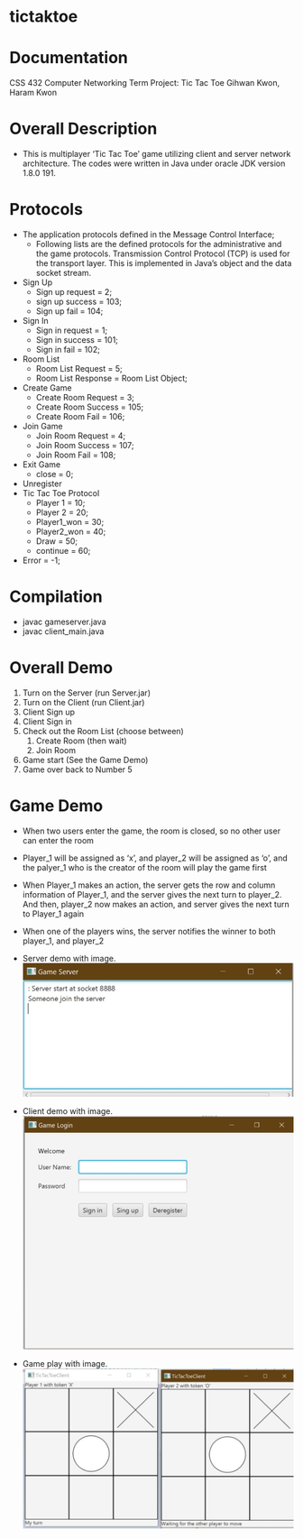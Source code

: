 # tictaktoe

# Documentation
CSS 432 Computer Networking 
Term Project: Tic Tac Toe 
Gihwan Kwon, Haram Kwon 

# Overall Description
*	This is multiplayer ‘Tic Tac Toe’ game utilizing client and server network 
  architecture. The codes were written in Java under oracle JDK version 1.8.0 191.

# Protocols
*	The application protocols defined in the Message Control Interface; 
    * Following lists are the defined protocols for the administrative and the game protocols. Transmission Control Protocol (TCP) is used for the transport layer. This is implemented in Java’s object and the data socket stream.
*	Sign Up 
    * Sign up request = 2; 
    *	sign up success = 103; 
    *	Sign up fail = 104;  
*	Sign In
    *	Sign in request = 1; 
    *	Sign in success = 101; 
    *	Sign in fail = 102; 
*	Room List   	
    *	Room List Request = 5; 
    *	Room List Response = Room List Object; 
*	Create Game 
    * Create Room Request = 3;
    *	Create Room Success = 105; 
    *	Create Room Fail = 106;  
*	Join Game 
    *	Join Room Request = 4; 
    *	Join Room Success = 107; 
    *	Join Room Fail = 108; 
*	Exit Game 
    *	 close = 0; 
*	Unregister 
*	Tic Tac Toe Protocol 
    *	Player 1 = 10; 
    *	Player 2 = 20; 
    *	Player1_won = 30; 
    *	Player2_won = 40; 
    *	Draw = 50; 
    *	continue = 60; 
*	Error = -1; 

# Compilation
*	javac gameserver.java
*	javac client_main.java

# Overall Demo
1.	Turn on the Server (run Server.jar)
2.	Turn on the Client (run Client.jar)
3.	Client Sign up 
4.	Client Sign in 
5.	Check out the Room List (choose between)
    1.	Create Room (then wait)
    2.	Join Room 
6.	Game start (See the Game Demo) 
7.	Game over back to Number 5 

# Game Demo
*	When two users enter the game, the room is closed, so no other user can enter the room
*	Player_1 will be assigned as ‘x’, and player_2 will be assigned as ‘o’, and the palyer_1 who is the creator of the room will play the game first
*	When Player_1 makes an action, the server gets the row and column information of Player_1, and the server gives the next turn to player_2. And then, player_2 now makes an action, and server gives the next turn to Player_1 again
*	When one of the players wins, the server notifies the winner to both player_1, and player_2

* Server demo with image.
![Server Demo](./image/game_server.jpg)

* Client demo with image.
![Login demo](./image/game_login.jpg)

* Game play with image.
![play demo](./image/play_demo.jpg)